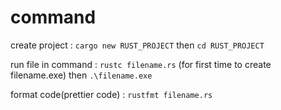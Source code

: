 # command 
create project : 
`cargo new RUST_PROJECT` then `cd RUST_PROJECT`

run file in command :
`rustc filename.rs` (for first time to create filename.exe) then `.\filename.exe`

format code(prettier code) :
`rustfmt filename.rs`